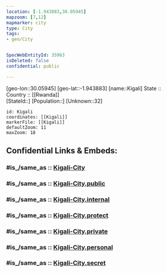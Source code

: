 ```yaml
---
location: [-1.943883,30.05945] 
mapzoom: [7,12] 
mapmarker: city 
type: City
tags:
- geo/City


SpocWebEntityId: 35963
isDeleted: false
confidential: public

---
```

[geo-lon::30.05945] 
[geo-lat::-1.943883] 
[name::Kigali] 
State ::  
Country :: [[Rwanda]]  
[StateId::] 
[Population::] 
[Unknown::32] 


```leaflet
id: Kigali
coordinates: [[Kigali]] 
markerFile: [[Kigali]] 
defaultZoom: 11 
maxZoom: 18
```


## Confidential Links & Embeds: 

### #is_/same_as :: [Kigali-City](/_Standards/Earth/Continent/Africa/Africa~Central/Rwanda/Provinces~Rwanda/Kigali_City/City/Kigali-City.md) 

### #is_/same_as :: [Kigali-City.public](/_public/Earth/Continent/Africa/Africa~Central/Rwanda/Provinces~Rwanda/Kigali_City/City/Kigali-City.public.md) 

### #is_/same_as :: [Kigali-City.internal](/_internal/Earth/Continent/Africa/Africa~Central/Rwanda/Provinces~Rwanda/Kigali_City/City/Kigali-City.internal.md) 

### #is_/same_as :: [Kigali-City.protect](/_protect/Earth/Continent/Africa/Africa~Central/Rwanda/Provinces~Rwanda/Kigali_City/City/Kigali-City.protect.md) 

### #is_/same_as :: [Kigali-City.private](/_private/Earth/Continent/Africa/Africa~Central/Rwanda/Provinces~Rwanda/Kigali_City/City/Kigali-City.private.md) 

### #is_/same_as :: [Kigali-City.personal](/_personal/Earth/Continent/Africa/Africa~Central/Rwanda/Provinces~Rwanda/Kigali_City/City/Kigali-City.personal.md) 

### #is_/same_as :: [Kigali-City.secret](/_secret/Earth/Continent/Africa/Africa~Central/Rwanda/Provinces~Rwanda/Kigali_City/City/Kigali-City.secret.md)

